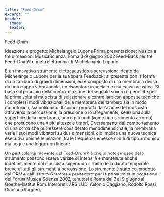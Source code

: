 ```yaml
---
title: "Feed-Drum"
excerpt: ""
header:
  image:
  teaser:
---
```


Feed-Drum

Ideazione e progetto: Michelangelo Lupone
Prima presentazione: Musica a tre dimensioni MusicaScienza, Roma 3-9 giugno 2002
Feed-Back per tre Feed-Drum® e meta elettronica di Michelangelo Lupone


È un innovativo strumento elettroacustico a percussione ideato da Michelangelo Lupone per la sua opera Feedback; si presenta con la forma di un tamburo di grandi dimensioni, ed è composto di una membrana divisa da una mappa vibrazionale, un risonatore in acciaio e una cassa acustica. Si basa sul principio della contro-reazione del segnale sonoro e permette per la prima volta al musicista di selezionare e controllare con apposite tecniche i complessi modi vibrazionali della membrana del tamburo sia in modo monofonico, sia polifonico. Il suono, prodotto dall'azione del musicista attraverso la percussione, la pressione o lo sfregamento, seleziona sulla superficie della membrana, uno o più nodi (come uno strumento a corda) che producono una o più altezze e timbri. Diversamente dal comportamento di una corda che può essere considerato monodimensionale, la membrana varia i suoi modi vibratori su due dimensioni, ciò implica una nuova tecnica esecutiva poiché le relazioni tra le frequenze emesse non è di tipo armonico ma segue una legge non lineare.

Un particolarità rilevante del Feed-Drum® è che le note emesse dallo strumento possono essere variate di intensità e mantenute anche indefinitamente dal musicista superando il limite della durata temporale breve di tutti gli strumenti a percussione.
Lo strumento è stato co-prodotto dal CRM e dall'Istituto Gramma e presentato per la prima volta in occasione del Forum Musica Scienza 2002, tenutosi a Roma dal 3 al 9 giugno al Goethe-Institut Rom. Interpreti: ARS LUDI Antonio Caggiano, Rodolfo Rossi, Gianluca Ruggeri.
